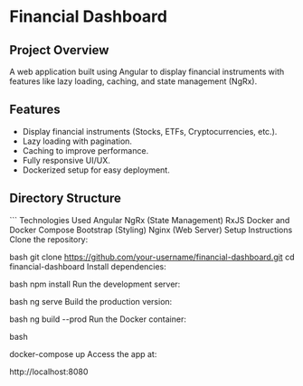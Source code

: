 # Financial Dashboard

## Project Overview
A web application built using Angular to display financial instruments with features like lazy loading, caching, and state management (NgRx).

## Features
- Display financial instruments (Stocks, ETFs, Cryptocurrencies, etc.).
- Lazy loading with pagination.
- Caching to improve performance.
- Fully responsive UI/UX.
- Dockerized setup for easy deployment.

## Directory Structure
<include the directory structure here> ```
Technologies Used
Angular
NgRx (State Management)
RxJS
Docker and Docker Compose
Bootstrap (Styling)
Nginx (Web Server)
Setup Instructions
Clone the repository:

bash
git clone https://github.com/your-username/financial-dashboard.git
cd financial-dashboard
Install dependencies:

bash
npm install
Run the development server:

bash
ng serve
Build the production version:

bash
ng build --prod
Run the Docker container:

bash

docker-compose up
Access the app at:


http://localhost:8080